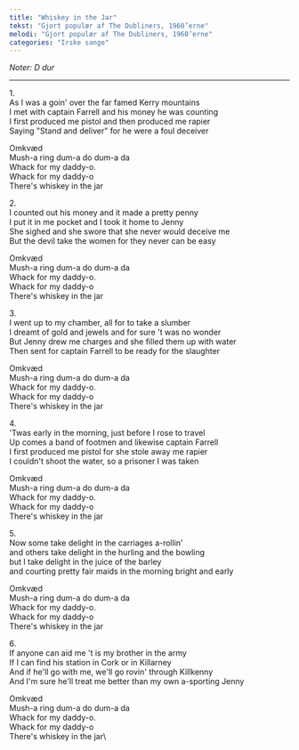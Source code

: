 ```yaml
---
title: "Whiskey in the Jar"
tekst: "Gjort populær af The Dubliners, 1960’erne"
melodi: "Gjort populær af The Dubliners, 1960’erne"
categories: "Irske sange"
---
```

*Noter: D dur*

***

1\.\
As I was a goin' over the far famed Kerry mountains\
I met with captain Farrell and his money he was counting\
I first produced me pistol and then produced me rapier\
Saying "Stand and deliver" for he were a foul deceiver

Omkvæd\
Mush-a ring dum-a do dum-a da\
Whack for my daddy-o.\
Whack for my daddy-o\
There's whiskey in the jar

2\.\
I counted out his money and it made a pretty penny\
I put it in me pocket and I took it home to Jenny\
She sighed and she swore that she never would deceive me\
But the devil take the women for they never can be easy

Omkvæd\
Mush-a ring dum-a do dum-a da\
Whack for my daddy-o.\
Whack for my daddy-o\
There's whiskey in the jar

3\.\
I went up to my chamber, all for to take a slumber\
I dreamt of gold and jewels and for sure 't was no wonder\
But Jenny drew me charges and she filled them up with water\
Then sent for captain Farrell to be ready for the slaughter

Omkvæd\
Mush-a ring dum-a do dum-a da\
Whack for my daddy-o.\
Whack for my daddy-o\
There's whiskey in the jar

4\.\
'Twas early in the morning, just before I rose to travel\
Up comes a band of footmen and likewise captain Farrell\
I first produced me pistol for she stole away me rapier\
I couldn't shoot the water, so a prisoner I was taken

Omkvæd\
Mush-a ring dum-a do dum-a da\
Whack for my daddy-o.\
Whack for my daddy-o\
There's whiskey in the jar

5\.\
Now some take delight in the carriages a-rollin'\
and others take delight in the hurling and the bowling\
but I take delight in the juice of the barley\
and courting pretty fair maids in the morning bright and early

Omkvæd\
Mush-a ring dum-a do dum-a da\
Whack for my daddy-o.\
Whack for my daddy-o\
There's whiskey in the jar

6\.\
If anyone can aid me 't is my brother in the army\
If I can find his station in Cork or in Killarney\
And if he'll go with me, we'll go rovin' through Killkenny\
And I'm sure he'll treat me better than my own a-sporting Jenny

Omkvæd\
Mush-a ring dum-a do dum-a da\
Whack for my daddy-o.\
Whack for my daddy-o\
There's whiskey in the jar\
